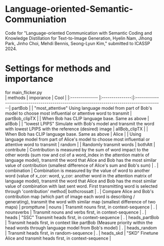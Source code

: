 # Language-oriented-Semantic-Communiation
Code for "Language-oriented Communication with Semantic Coding and Knowledge Distillation for Text-to-Image Generation, Hyelin Nam, Jihong Park, Jinho Choi, Mehdi Bennis, Seong-Lyun Kim," submitted to ICASSP 2024.

# Settings for methods and importance   
for main_flicker.py  
| methods        | imporance        | Cool                                                                                        | 
|:-------------- |:---------------:|:--------------------------------------------------------------------------------------------|
partBob            |                           |        "most_attentive" Using language model from part of Bob's model to choose most influential or attentive word to transmit |
partBob_clipTX     |                           |      When Bob has CLIP language base. Same as above |
allBob             |                           |         "lowest LPIPS" Simulate with Bob's model and transmit the word with lowest LPIPS with the reference (desired) image |
allBob_clipTX      |                           |       When Bob has CLIP language base. Same as above |
Alice              |                           |          Using language model from part of Alice's model to choose most influential or attentive word to transmit |
random             |                           |       Randomly transmit words |
bothAtt            |   contribute              |    Contribution is measured by the sum of word impact to the other words (sum row and col of a word_index in the attention matrix of language model), transmit the word that Alice and Bob has the most similar value of contribution (smallest difference of Alice's sum and Bob's sum)  | 
  .                 |     combination           | Combination is measured by the value of word to another word (value of x_cor: word, y_cor: another word in the attention matrix of language model), transmit the word that Alice and Bob has the most similar value of combination with last sent word. First transmitting word is selected through 'contribution' method|
bothcrossatt       |         .                  | Compare Alice and Bob's contribution map (which part of image each word is describing / generating), transmit the word with similar map (smallest difference of two maps) |
prompttune         | nouns                     |   Transmit nouns first, in context-sequence |
 .                  |      nounsverbs           |      Transmit nouns and verbs first, in context-sequence |
.                   |      heads                |        "SSC" Transmit heads first, in context-sequence |
 .                  |      heads_partBob        |     Transmit heads first, in context like partBob (Measure priority within the head words through language model from Bob's model) |
 .                  |      heads_random         |    Transmit heads first, in random-sequence |
.                   |      heads_skd            |       "SKD" Finetune Alice and transmit heads first, in context-sequence |
      
